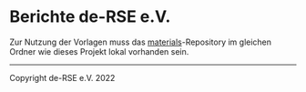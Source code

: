 # Berichte de-RSE e.V.

Zur Nutzung der Vorlagen muss das [materials]()-Repository im gleichen Ordner wie dieses Projekt lokal vorhanden sein.

------

Copyright de-RSE e.V. 2022
